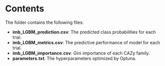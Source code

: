 # Contents
The folder contains the following files:
* **imb_LGBM_prediction.csv**: The predicted class probabilities for each trial.
* **imb_LGBM_metrics.csv**: The predictive performance of model for each trial.
* **imb_LGBM_importance.csv**: Gini importance of each CAZy family.
* **parameters.txt**: The hyperparameters optimized by Optuna.